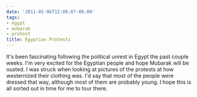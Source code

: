 ```yaml
---
date: '2011-02-06T12:00:07-08:00'
tags:
- egypt
- mubarak
- protest
title: Egyptian Protests
---
```


It's been fascinating following the political unrest in Egypt the past couple weeks. I'm very excited for the Egyptian people and hope Mubarak will be ousted. I was struck when looking at pictures of the protests at how westernized their clothing was. I'd say that most of the people were dressed that way, although most of them are probably young. I hope this is all sorted out in time for me to tour there.
